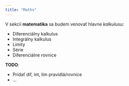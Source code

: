 ```yaml
---
title: "Maths"
---
```


V sekcii **matematika** sa budem venovať hlavne *kalkulusu*:
- Diferenciálny kalkulus
- Integrálny kalkulus
- Limity
- Série
- Diferenciálne rovnice

**TODO**:
- Pridať dif, int, lim pravidlá/rovnice
- ...